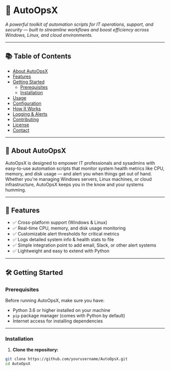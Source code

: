 # 🚀 AutoOpsX

_A powerful toolkit of automation scripts for IT operations, support, and security — built to streamline workflows and boost efficiency across Windows, Linux, and cloud environments._

---

## 📚 Table of Contents

- [About AutoOpsX](#about-autoopsx)
- [Features](#features)
- [Getting Started](#getting-started)
  - [Prerequisites](#prerequisites)
  - [Installation](#installation)
- [Usage](#usage)
- [Configuration](#configuration)
- [How It Works](#how-it-works)
- [Logging & Alerts](#logging--alerts)
- [Contributing](#contributing)
- [License](#license)
- [Contact](#contact)

---

## 🌟 About AutoOpsX

AutoOpsX is designed to empower IT professionals and sysadmins with easy-to-use automation scripts that monitor system health metrics like CPU, memory, and disk usage — and alert you when things get out of hand. Whether you're managing Windows servers, Linux machines, or cloud infrastructure, AutoOpsX keeps you in the know and your systems humming.

---

## 🚀 Features

- ✅ Cross-platform support (Windows & Linux)
- ✅ Real-time CPU, memory, and disk usage monitoring
- ✅ Customizable alert thresholds for critical metrics
- ✅ Logs detailed system info & health stats to file
- ✅ Simple integration point to add email, Slack, or other alert systems
- ✅ Lightweight and easy to extend with Python

---

## 🛠️ Getting Started

### Prerequisites

Before running AutoOpsX, make sure you have:

- Python 3.6 or higher installed on your machine  
- `pip` package manager (comes with Python by default)  
- Internet access for installing dependencies

---

### Installation

1. **Clone the repository:**

```bash
git clone https://github.com/yourusername/AutoOpsX.git
cd AutoOpsX